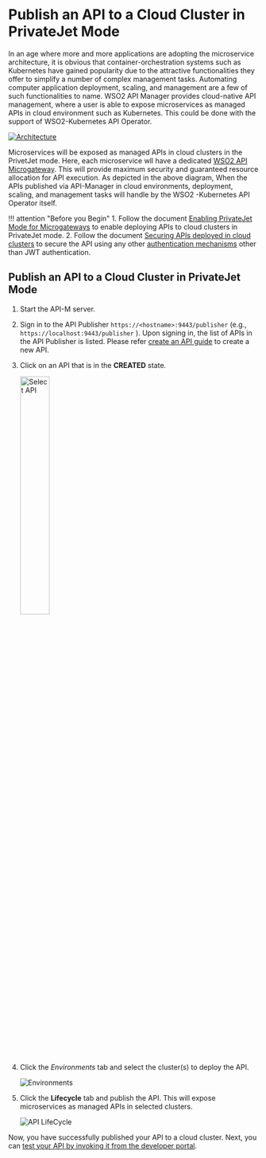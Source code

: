 # Publish an API to a Cloud Cluster in PrivateJet Mode

In an age where more and more applications are adopting the microservice architecture, it is obvious that container-orchestration systems such as Kubernetes have gained popularity due to the attractive functionalities they offer to simplify a number of complex management tasks.
Automating computer application deployment, scaling, and management are a few of such functionalities to name. WSO2 API Manager provides cloud-native API management, where a user is able to expose microservices as managed APIs in cloud environment such as Kubernetes. 
This could be done with the support of WSO2-Kubernetes API Operator. 

 [![Architecture]({{base_path}}/assets/img/learn/privatejet-mode/architecture.png)]({{base_path}}/assets/img/learn/privatejet-mode/architecture.png)

Microservices will be exposed as managed APIs in cloud clusters in the PrivetJet mode. Here, each microservice wll have a dedicated [WSO2 API Microgateway](https://wso2.com/api-management/api-microgateway/). This will provide maximum security and guaranteed resource allocation for API execution. As depicted in the above diagram, When the APIs published via API-Manager in cloud environments, deployment, scaling, and management tasks will handle by the WSO2 -Kubernetes API Operator itself.

!!! attention "Before you Begin"
    1. Follow the document [Enabling PrivateJet Mode for Microgateways]({{base_path}}/install-and-setup/setup/kubernetes-operators/k8s-api-operator/enabling-privatejet-mode-to-deploy-apis/) to enable deploying APIs to cloud clusters in PrivateJet mode.
    2. Follow the document [Securing APIs deployed in cloud clusters]({{base_path}}/design/api-security/api-authentication/securing-apis-deployed-in-cloud-clusters/) to secure the API using any other [authentication mechanisms](https://github.com/wso2/k8s-api-operator/blob/v1.2.0-alpha/docs/HowToGuide/OverviewOfCrds/apply-security-to-api.md) other than JWT authentication. 

## Publish an API to a Cloud Cluster in PrivateJet Mode  
 
1. Start the API-M server.

2. Sign in to the API Publisher `https://<hostname>:9443/publisher` (e.g., `https://localhost:9443/publisher` ). Upon signing in, the list of APIs in the API Publisher is listed. Please refer [create an API guide]({{base_path}}/design/create-api/create-a-rest-api.md) to create a new API. 

3. Click on an API that is in the **CREATED** state.
   
     <a href="{{base_path}}/assets/img/learn/select-created-api.png"><img src="{{base_path}}/assets/img/learn/select-created-api.png" alt="Select API" title="Select API" width="35%" /></a>

    
3. Click the *Environments* tab and select the cluster(s) to deploy the API.
    
     ![Environments]({{base_path}}/assets/img/learn/privatejet-mode/environment.png)
    
4. Click the **Lifecycle**  tab  and publish the API.  This will expose microservices as managed APIs in selected clusters.
 
     ![API LifeCycle]({{base_path}}/assets/img/learn/privatejet-mode/lifecycle_publish.png)
     
Now, you have successfully published your API to a cloud cluster. Next, you can [test your API by invoking it from the developer portal]({{base_path}}/consume/invoke-apis/invoke-apis-using-tools/invoke-an-api-using-the-integrated-api-console/#invoke-an-api-deployed-on-a-cloud-cluster).
